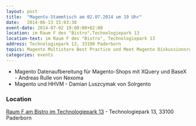 ```yaml
---
layout: post
title:  "Magento-Stammtisch am 02.07.2014 um 19 Uhr"
date:   2014-06-13 15:03:30
event-date: 2014-07-02 19:00:00+02:00
location: im Raum F des "Bistro",Technologiepark 13
location-text: im Raum F des "Bistro", Technologiepark 13
address: Technologiepark 13, 33100 Paderborn
topics: Magento Multistore Best Practice und Meet Magento Diskussionsrunde
categories: events
---
```


* Magento Datenaufbereitung für Magento-Shops mit XQuery und BaseX - Andreas Rulle von Nexoma
* Magento und HHVM - Damian Luszcymak von Solrgento

### Location

[Raum F am Bistro im Technologiepark 13](http://technologiepark-paderborn.de/) - Technologiepark 13, 33100 Paderborn
